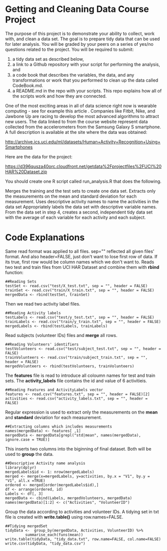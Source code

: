 # Getting and Cleaning Data Course Project 

The purpose of this project is to demonstrate your ability to collect, work with, and clean a data set. The goal is to prepare tidy data that can be used for later analysis. You will be graded by your peers on a series of yes/no questions related to the project. You will be required to submit: 
1. a tidy data set as described below, 
2. a link to a Github repository with your script for performing the analysis, and 
3. a code book that describes the variables, the data, and any transformations or work that you performed to clean up the data called CodeBook.md. 
4. a README.md in the repo with your scripts. This repo explains how all of the scripts work and how they are connected.

One of the most exciting areas in all of data science right now is wearable computing - see for example this article . Companies like Fitbit, Nike, and Jawbone Up are racing to develop the most advanced algorithms to attract new users. The data linked to from the course website represent data collected from the accelerometers from the Samsung Galaxy S smartphone. A full description is available at the site where the data was obtained:

http://archive.ics.uci.edu/ml/datasets/Human+Activity+Recognition+Using+Smartphones

Here are the data for the project:

https://d396qusza40orc.cloudfront.net/getdata%2Fprojectfiles%2FUCI%20HAR%20Dataset.zip

You should create one R script called run_analysis.R that does the following.

Merges the training and the test sets to create one data set.
Extracts only the measurements on the mean and standard deviation for each measurement.
Uses descriptive activity names to name the activities in the data set
Appropriately labels the data set with descriptive variable names.
From the data set in step 4, creates a second, independent tidy data set with the average of each variable for each activity and each subject.


# Code Explanations

Same read format was applied to all files. sep="" reflected all given files' format. And also header=FALSE, just don't want to lose first row of data. If its true, first row would be column names which we don't want to. 
Reads two test and train files from UCI HAR Dataset and combine them with **rbind** function:
``` 
##Reading Sets
testSet <- read.csv("test/X_test.txt", sep = "", header = FALSE)
trainSet <- read.csv("train/X_train.txt", sep = "", header = FALSE)
mergedData <- rbind(testSet, trainSet)
```
Then we read two activity label files. 
```
##Reading Activity labels
testLabels <- read.csv("test/y_test.txt", sep = "", header = FALSE)
trainLabels <- read.csv("train/y_train.txt", sep = "", header = FALSE)
mergedLabels <- rbind(testLabels, trainLabels)
```
Read subjects (volunteer IDs) files and **merge** all rows.
```
##Reading Volunteers' identifiers
testVolunteers <- read.csv("test/subject_test.txt", sep = "", header = FALSE)
trainVolunteers <- read.csv("train/subject_train.txt", sep = "", header = FALSE)
mergedVolunteers <- rbind(testVolunteers, trainVolunteers)
```
The **features** file is read to introduce all coloumn names for test and train sets. The **activity_labels** file contains the id and value of 6 activitieis. 
```
##Reading Features and ActivityLabels vector
features <- read.csv("features.txt", sep = "", header = FALSE)[2]
activities <- read.csv("activity_labels.txt", sep = "", header = FALSE)
```
Regular expression is used to extract only the measurements on the **mean** and **standard** deviation for each measurement. 
```
##Extracting columns which includes measurements
names(mergedData) <- features[ ,1]
mergedData <- mergedData[grepl("std|mean", names(mergedData), ignore.case = TRUE)]
```
This inserts two columns into the biginning of final dataset. Both will be used to **group** the data.
```
##Descriptive Activity name analysis
library(dplyr)
mergedLabels$id <- 1: nrow(mergedLabels)
merged <- merge(x=mergedLabels, y=activities, by.x = "V1", by.y = "V1", all.x =TRUE)
ordered <- merged[order(mergedLabels$id),]
df <- arrange(ordered, id)
Labels <- df[, 3]
mergedData <- cbind(Labels, mergedVolunteers, mergedData)
names(mergedData)[1:2] <- c("Activities", "VolunteerID")
```
Group the data according to activities and volunteer IDs. A tidying set in txt file is created with **write.table()** using row.names=FALSE.
```
##Tidying mergedSet
tidyData <-  group_by(mergedData, Activities, VolunteerID) %>%
         summarise_each(funs(mean))
write.table(tidyData, "tidy_data.txt", row.name=FALSE, col.name=FALSE)
write.csv(tidyData, "tidy_data.csv")
```
